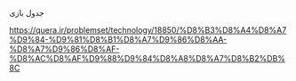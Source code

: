 جدول بازی

https://quera.ir/problemset/technology/18850/%D8%B3%D8%A4%D8%A7%D9%84-%D9%81%D8%B1%D8%A7%D9%86%D8%AA-%D8%A7%D9%86%D8%AF-%D8%AC%D8%AF%D9%88%D9%84%D8%A8%D8%A7%D8%B2%DB%8C